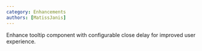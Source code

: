 ```yaml
---
category: Enhancements
authors: [MatissJanis]
---
```


Enhance tooltip component with configurable close delay for improved user experience.

